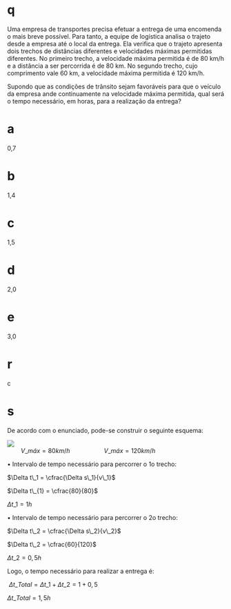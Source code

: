 # q
Uma empresa de transportes precisa efetuar a entrega de uma encomenda o mais breve possível. Para tanto, a equipe de logística analisa o trajeto desde a empresa até o local da entrega. Ela verifica que o trajeto apresenta dois trechos de distâncias diferentes e velocidades máximas permitidas diferentes. No primeiro trecho, a velocidade máxima permitida é de 80 km/h e a distância a ser percorrida é de 80 km. No segundo trecho, cujo comprimento vale 60 km, a velocidade máxima permitida é 120 km/h.

Supondo que as condições de trânsito sejam favoráveis para que o veículo da empresa ande continuamente na velocidade máxima permitida, qual será o tempo necessário, em horas, para a realização da entrega?

# a
0,7

# b
1,4

# c
1,5

# d
2,0

# e
3,0

# r
c

# s
De acordo com o enunciado, pode-se construir o seguinte esquema:

![](https://firebasestorage.googleapis.com/v0/b/firebase-enemio.appspot.com/o/questoes%2F755%2F372fd210-cccb-b7a5-5d0e-0123a3ca58ca.png?alt=media\&token=6ccff79c-8725-464d-910b-f1a9262c2728)\
        $V\_{máx} = 80km/h$                    $V\_{máx} = 120km/h$

• Intervalo de tempo necessário para percorrer o 1o trecho:

$\Delta t\_1 = \cfrac{\Delta s\_1}{v\_1}$

$\Delta t\_{1} = \cfrac{80}{80}$

$\Delta t\_{1} = 1h$

• Intervalo de tempo necessário para percorrer o 2o trecho:

$\Delta t\_2 = \cfrac{\Delta s\_2}{v\_2}$

$\Delta t\_2 = \cfrac{60}{120}$

$\Delta t\_2 = 0,5h$

Logo, o tempo necessário para realizar a entrega é:

 $\Delta t\_{Total} = \Delta t\_1 + \Delta t\_2 = 1 + 0,5$

$\Delta t\_{Total} = 1,5h$
